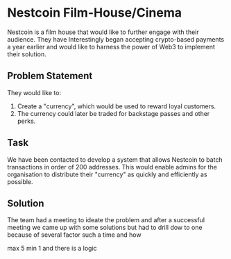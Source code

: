 # Nestcoin Film-House/Cinema

Nestcoin is a film house that would like to further engage with their audience. They have Interestingly began accepting crypto-based payments a year earlier and would like to harness the power of Web3 to implement their solution.

## Problem Statement

They would like to:
1. Create a "currency", which would be used to reward loyal customers. 
2. The currency could later be traded for backstage passes and other perks.

## Task
We have been contacted to develop a system that allows Nestcoin to batch transactions in order of 200 addresses. This would enable admins for the organisation to distribute their "currency" as quickly and efficiently as possible.

## Solution

The team had a meeting to ideate the problem and after a successful meeting we came up with some solutions but had to drill dow to one because of several factor such a time and how 

max 5
min 1
and there is a logic
